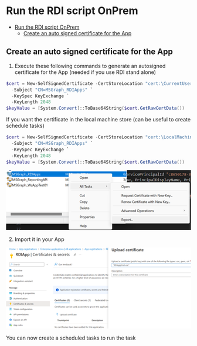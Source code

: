 # Run the RDI script OnPrem
- [Run the RDI script OnPrem](#run-the-rdi-script-onprem)
  - [Create an auto signed certificate for the App](#create-an-auto-signed-certificate-for-the-app)


 ## Create an auto signed certificate for the App
1. Execute these following commands to generate an autosigned certificate for the App (needed if you use RDI stand alone)


```powershell
$cert = New-SelfSignedCertificate -CertStoreLocation "cert:\CurrentUser\My" `
  -Subject "CN=MSGraph_RDIApps" `
  -KeySpec KeyExchange `
  -KeyLength 2048
$keyValue = [System.Convert]::ToBase64String($cert.GetRawCertData()) 

```

If you want the certificate in the local machine store (can be useful to create schedule tasks)
```powershell
$cert = New-SelfSignedCertificate -CertStoreLocation "cert:\LocalMachine\My" `
  -Subject "CN=MSGraph_RDIApps" `
  -KeySpec KeyExchange `
  -KeyLength 2048
$keyValue = [System.Convert]::ToBase64String($cert.GetRawCertData()) 

```

![alt text](https://github.com/B1129E5/LP-RDI/blob/main/Documentation/Images/Image01.png)

2. Import it in your App

![alt text](https://github.com/B1129E5/LP-RDI/blob/main/Documentation/Images/Image02.png)

You can now create a scheduled tasks to run the task
